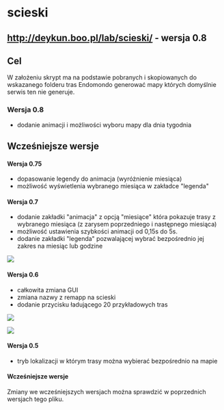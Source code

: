 # scieski

## http://deykun.boo.pl/lab/scieski/ - wersja 0.8

## Cel
W założeniu skrypt ma na podstawie pobranych i skopiowanych do wskazanego folderu tras Endomondo generować mapy których domyślnie serwis ten nie generuje.

### Wersja 0.8
- dodanie animacji i możliwości wyboru mapy dla dnia tygodnia

## Wcześniejsze wersje

#### Wersja 0.75
- dopasowanie legendy do animacja (wyróżnienie miesiąca)
- możliwość wyświetlenia wybranego miesiąca w zakładce "legenda"

#### Wersja 0.7
- dodanie zakładki "animacja" z opcją "miesiące" która pokazuje trasy z wybranego miesiąca (z zarysem poprzedniego i następnego miesiąca)
- możliwość ustawienia szybkości animacji od 0,15s do 5s.
- dodanie zakładki "legenda" pozwalającej wybrać bezpośrednio jej zakres na miesiąc lub godzine

![](http://deykun.boo.pl/lab/ilustracje/scieski/0.7/animacja.gif)

#### Wersja 0.6
- całkowita zmiana GUI
- zmiana nazwy z remapp na scieski
- dodanie przycisku ładującego 20 przykładowych tras

![](http://deykun.boo.pl/lab/ilustracje/scieski/0.6/legenda.gif)

![](http://deykun.boo.pl/lab/ilustracje/scieski/0.6/finder.gif)

#### Wersja 0.5
- tryb lokalizacji w którym trasy można wybierać bezpośrednio na mapie

#### Wcześniejsze wersje
Zmiany we wcześniejszych wersjach można sprawdzić w poprzednich wersjach tego pliku.
